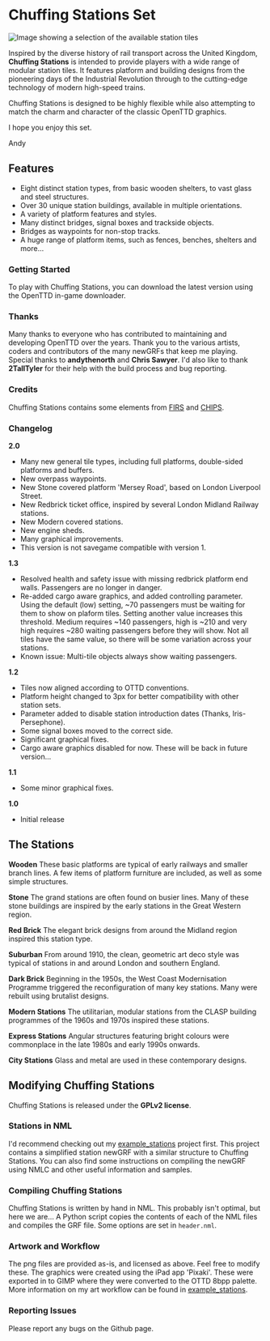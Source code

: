 # Chuffing Stations Set

![Image showing a selection of the available station tiles](/banner.png)

Inspired by the diverse history of rail transport across the United Kingdom, **Chuffing Stations** is intended to provide players with a wide range of modular station tiles. It features platform and building designs from the pioneering days of the Industrial Revolution through to the cutting-edge technology of modern high-speed trains.

Chuffing Stations is designed to be highly flexible while also attempting to match the charm and character of the classic OpenTTD graphics.

I hope you enjoy this set.

Andy


## Features
- Eight distinct station types, from basic wooden shelters, to vast glass and steel structures.
- Over 30 unique station buildings, available in multiple orientations.
- A variety of platform features and styles.
- Many distinct bridges, signal boxes and trackside objects.
- Bridges as waypoints for non-stop tracks.
- A huge range of platform items, such as fences, benches, shelters and more...


### Getting Started
To play with Chuffing Stations, you can download the latest version using the OpenTTD in-game downloader.


### Thanks
Many thanks to everyone who has contributed to maintaining and developing OpenTTD over the years. Thank you to the various artists, coders and contributors of the many newGRFs that keep me playing. Special thanks to **andythenorth** and **Chris Sawyer**. I'd also like to thank **2TallTyler** for their help with the build process and bug reporting.

### Credits
Chuffing Stations contains some elements from [FIRS](https://github.com/andythenorth/firs) and [CHIPS](https://github.com/andythenorth/chips).

### Changelog
**2.0**
- Many new general tile types, including full platforms, double-sided platforms and buffers.
- New overpass waypoints.
- New Stone covered platform 'Mersey Road', based on London Liverpool Street.
- New Redbrick ticket office, inspired by several London Midland Railway stations.
- New Modern covered stations.
- New engine sheds.
- Many graphical improvements.
- This version is not savegame compatible with version 1.

**1.3**
- Resolved health and safety issue with missing redbrick platform end walls. Passengers are no longer in danger.
- Re-added cargo aware graphics, and added controlling parameter. Using the default (low) setting, ~70 passengers must be waiting for them to show on plaform tiles. Setting another value increases this threshold. Medium requires ~140 passengers, high is ~210 and very high requires ~280 waiting passengers before they will show. Not all tiles have the same value, so there will be some variation across your stations.
- Known issue: Multi-tile objects always show waiting passengers.

**1.2**
- Tiles now aligned according to OTTD conventions.
- Platform height changed to 3px for better compatibility with other station sets.
- Parameter added to disable station introduction dates (Thanks, Iris-Persephone).
- Some signal boxes moved to the correct side.
- Significant graphical fixes.
- Cargo aware graphics disabled for now. These will be back in future version...

**1.1**
- Some minor graphical fixes.

**1.0**
- Initial release

## The Stations
**Wooden**
These basic platforms are typical of early railways and smaller branch lines. A few items of platform furniture are included, as well as some simple structures.

**Stone**
The grand stations are often found on busier lines. Many of these stone buildings are inspired by the early stations in the Great Western region.

**Red Brick**
The elegant brick designs from around the Midland region inspired this station type.

**Suburban**
From around 1910, the clean, geometric art deco style was typical of stations in and around London and southern England.

**Dark Brick**
Beginning in the 1950s, the West Coast Modernisation Programme triggered the reconfiguration of many key stations. Many were rebuilt using brutalist designs.

**Modern Stations**
The utilitarian, modular stations from the CLASP building programmes of the 1960s and 1970s inspired these stations.

**Express Stations**
Angular structures featuring bright colours were commonplace in the late 1980s and early 1990s onwards.

**City Stations**
Glass and metal are used in these contemporary designs.



## Modifying Chuffing Stations
Chuffing Stations is released under the **GPLv2 license**.

### Stations in NML
I'd recommend checking out my [example_stations](https://github.com/andybiotic/example_stations) project first. This project contains a simplified station newGRF with a similar structure to Chuffing Stations. You can also find some instructions on compiling the newGRF using NMLC and other useful information and samples.

### Compiling Chuffing Stations
Chuffing Stations is written by hand in NML. This probably isn't optimal, but here we are...
A Python script copies the contents of each of the NML files and compiles the GRF file. Some options are set in `header.nml`. 

### Artwork and Workflow
The png files are provided as-is, and licensed as above. Feel free to modify these. The graphics were created using the iPad app 'Pixaki'. These were exported in to GIMP where they were converted to the OTTD 8bpp palette. More information on my art workflow can be found in [example_stations](https://github.com/andybiotic/example_stations).

### Reporting Issues
Please report any bugs on the Github page.





